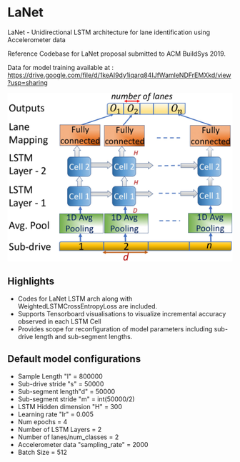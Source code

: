 # LaNet
LaNet - Unidirectional LSTM architecture for lane identification using Accelerometer data

Reference Codebase for LaNet proposal submitted to ACM BuildSys 2019.

Data for model training available at : https://drive.google.com/file/d/1keAI9dy1iqarq84IJfWamleNDFrEMXkd/view?usp=sharing

![LaNet - Deep LSTM Model](https://github.com/SaiVineethKalluruSrinivas/LaNet/blob/master/LSTMArch.jpg)

## Highlights
- Codes for LaNet LSTM arch along with WeightedLSTMCrossEntropyLoss are included.
- Supports Tensorboard visualisations to visualize incremental accuracy observed in each LSTM Cell
- Provides scope for reconfiguration of model parameters including sub-drive length and sub-segment lengths.

## Default model configurations

- Sample Length "l"                  = 800000
- Sub-drive stride "s"               = 50000
- Sub-segment length"d"              = 50000
- Sub-segment stride "m"             = int(50000/2)
- LSTM Hidden dimension "H"          = 300
- Learning rate "lr"                 = 0.005
- Num epochs                         = 4
- Number of LSTM Layers              = 2
- Number of lanes/num_classes        = 2
- Accelerometer data "sampling_rate" = 2000
- Batch Size = 512



